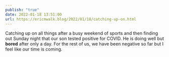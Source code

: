 ```yaml
---
publish: "true"
date: 2022-01-18 13:51:00
url: https://ericmwalk.blog/2022/01/18/catching-up-on.html
---
```

Catching up on all things after a busy weekend of sports and then finding out Sunday night that our son tested positive for COVID. He is doing well but **bored** after only a day. For the rest of us, we have been negative so far but I feel like our time is coming.